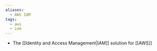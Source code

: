 ```yaml
---
aliases:
  - AWS IAM
tags:
  - aws
  - iam
---
```

- The [[Identity and Access Management|IAM]] solution for [[AWS]]